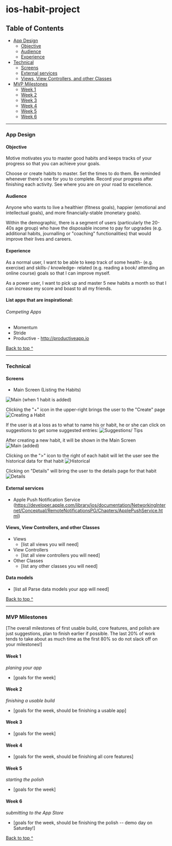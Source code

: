 # ios-habit-project


## Table of Contents
  * [App Design](#app-design)
    * [Objective](#objective)
    * [Audience](#audience)
    * [Experience](#experience)
  * [Technical](#technical)
    * [Screens](#Screens)
    * [External services](#external-services)
    * [Views, View Controllers, and other Classes](#Views-View-Controllers-and-other-Classes)
  * [MVP Milestones](#mvp-milestones)
    * [Week 1](#week-1)
    * [Week 2](#week-2)
    * [Week 3](#week-3)
    * [Week 4](#week-4)
    * [Week 5](#week-5)
    * [Week 6](#week-6)

---

### App Design

#### Objective
Motive motivates you to master good habits and keeps tracks of your progress so that you can achieve your goals.

Choose or create habits to master. Set the times to do them. Be reminded whenever there's one for you to complete. Record your progress after finishing each activity. See where you are on your road to excellence. 

#### Audience
Anyone who wants to live a healthier (fitness goals), happier (emotional and intellectual goals), and more financially-stable (monetary goals).

Within the demographic, there is a segment of users (particularly the 20-40s age group) who have the disposable income to pay for upgrades (e.g. additional habits, journalling or "coaching" functionalities) that would improve their lives and careers. 

#### Experience
As a normal user, I want to be able to keep track of some health- (e.g. exercise) and skills-/ knowledge- related (e.g. reading a book/ attending an online course) goals so that I can improve myself.

As a power user, I want to pick up and master 5 new habits a month so that I can increase my score and boast to all my friends.

#### List apps that are inspirational:

###### Competing Apps
- Momentum
- Stride
- Productive - http://productiveapp.io

[Back to top ^](#)

---

### Technical

#### Screens
* Main Screen (Listing the Habits)

![Main (when 1 habit is added)](images/main.jpg)

Clicking the "+" icon in the upper-right brings the user to the "Create" page
![Creating a Habit](images/create.jpg)

If the user is at a loss as to what to name his or habit, he or she can click on suggestions to get some suggested entries:
![Suggestions/ Tips](images/tips.jpg)

After creating a new habit, it will be shown in the Main Screen
![Main (added)](images/main%20%28added%29.jpg)

Clicking on the ">" icon to the right of each habit will let the user see the historical data for that habit
![Historical](images/habit%20%28calendar%29%20details.jpg)

Clicking on "Details" will bring the user to the details page for that habit
![Details](images/details.jpg)

#### External services
* Apple Push Notification Service (https://developer.apple.com/library/ios/documentation/NetworkingInternet/Conceptual/RemoteNotificationsPG/Chapters/ApplePushService.html)

#### Views, View Controllers, and other Classes
* Views
  * [list all views you will need]
* View Controllers
  * [list all view controllers you will need]
* Other Classes
  * [list any other classes you will need]

#### Data models
* [list all Parse data models your app will need]

[Back to top ^](#)

---

### MVP Milestones
[The overall milestones of first usable build, core features, and polish are just suggestions, plan to finish earlier if possible. The last 20% of work tends to take about as much time as the first 80% so do not slack off on your milestones!]

#### Week 1
_planing your app_
* [goals for the week]

#### Week 2
_finishing a usable build_
* [goals for the week, should be finishing a usable app]

#### Week 3
* [goals for the week]

#### Week 4
* [goals for the week, should be finishing all core features]

#### Week 5
_starting the polish_
* [goals for the week]

#### Week 6
_submitting to the App Store_
* [goals for the week, should be finishing the polish -- demo day on Saturday!]

[Back to top ^](#)
